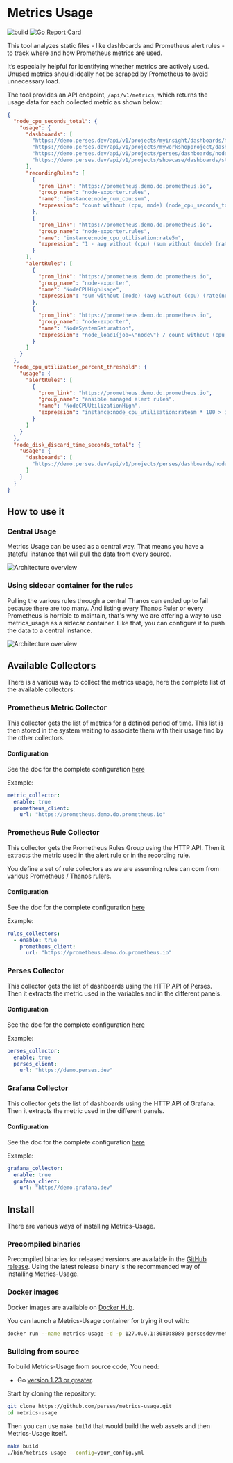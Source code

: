 Metrics Usage
============

[![build](https://github.com/perses/metrics-usage/workflows/ci/badge.svg)](https://github.com/perses/metrics-usage/actions?query=workflow%3Aci)
[![Go Report Card](https://goreportcard.com/badge/github.com/perses/metrics-usage)](https://goreportcard.com/report/github.com/perses/metrics-usage)

This tool analyzes static files - like dashboards and Prometheus alert rules - to track where and how Prometheus metrics are used.

It’s especially helpful for identifying whether metrics are actively used. Unused metrics should ideally not be scraped by Prometheus to avoid unnecessary load.

The tool provides an API endpoint, `/api/v1/metrics`, which returns the usage data for each collected metric as shown below:

```json
{
  "node_cpu_seconds_total": {
    "usage": {
      "dashboards": [
        "https://demo.perses.dev/api/v1/projects/myinsight/dashboards/first_demo",
        "https://demo.perses.dev/api/v1/projects/myworkshopproject/dashboards/myfirstdashboard",
        "https://demo.perses.dev/api/v1/projects/perses/dashboards/nodeexporterfull",
        "https://demo.perses.dev/api/v1/projects/showcase/dashboards/statchartpanel"
      ],
      "recordingRules": [
        {
          "prom_link": "https://prometheus.demo.do.prometheus.io",
          "group_name": "node-exporter.rules",
          "name": "instance:node_num_cpu:sum",
          "expression": "count without (cpu, mode) (node_cpu_seconds_total{job=\"node\",mode=\"idle\"})"
        },
        {
          "prom_link": "https://prometheus.demo.do.prometheus.io",
          "group_name": "node-exporter.rules",
          "name": "instance:node_cpu_utilisation:rate5m",
          "expression": "1 - avg without (cpu) (sum without (mode) (rate(node_cpu_seconds_total{job=\"node\",mode=~\"idle|iowait|steal\"}[5m])))"
        }
      ],
      "alertRules": [
        {
          "prom_link": "https://prometheus.demo.do.prometheus.io",
          "group_name": "node-exporter",
          "name": "NodeCPUHighUsage",
          "expression": "sum without (mode) (avg without (cpu) (rate(node_cpu_seconds_total{job=\"node\",mode!=\"idle\"}[2m]))) * 100 > 90"
        },
        {
          "prom_link": "https://prometheus.demo.do.prometheus.io",
          "group_name": "node-exporter",
          "name": "NodeSystemSaturation",
          "expression": "node_load1{job=\"node\"} / count without (cpu, mode) (node_cpu_seconds_total{job=\"node\",mode=\"idle\"}) > 2"
        }
      ]
    }
  },
  "node_cpu_utilization_percent_threshold": {
    "usage": {
      "alertRules": [
        {
          "prom_link": "https://prometheus.demo.do.prometheus.io",
          "group_name": "ansible managed alert rules",
          "name": "NodeCPUUtilizationHigh",
          "expression": "instance:node_cpu_utilisation:rate5m * 100 > ignoring (severity) node_cpu_utilization_percent_threshold{severity=\"critical\"}"
        }
      ]
    }
  },
  "node_disk_discard_time_seconds_total": {
    "usage": {
      "dashboards": [
        "https://demo.perses.dev/api/v1/projects/perses/dashboards/nodeexporterfull"
      ]
    }
  }
}
```

## How to use it

### Central Usage

Metrics Usage can be used as a central way. That means you have a stateful instance that will pull the data from every source.

![Architecture overview](docs/architecture/central_architecture_usage.svg)

### Using sidecar container for the rules

Pulling the various rules through a central Thanos can ended up to fail because there are too many. 
And listing every Thanos Ruler or every Prometheus is horrible to maintain, 
that's why we are offering a way to use metrics_usage as a sidecar container. 
Like that, you can configure it to push the data to a central instance.

![Architecture overview](docs/architecture/sidecar_rules_usage.svg)

## Available Collectors

There is a various way to collect the metrics usage, here the complete list of the available collectors:

### Prometheus Metric Collector

This collector gets the list of metrics for a defined period of time. This list is then stored in the system waiting to associate them with their usage find by the other collectors.

#### Configuration

See the doc for the complete configuration [here](./docs/configuration.md#metric_collector-config)

Example:

```yaml
metric_collector:
  enable: true
  prometheus_client:
    url: "https://prometheus.demo.do.prometheus.io"
```

### Prometheus Rule Collector

This collector gets the Prometheus Rules Group using the HTTP API. Then it extracts the metric used in the alert rule or in the recording rule.

You define a set of rule collectors as we are assuming rules can com from various Prometheus / Thanos rulers.

#### Configuration

See the doc for the complete configuration [here](./docs/configuration.md#rules_collector-config)

Example: 

```yaml
rules_collectors:
  - enable: true
    prometheus_client:
      url: "https://prometheus.demo.do.prometheus.io"
```

### Perses Collector

This collector gets the list of dashboards using the HTTP API of Perses. Then it extracts the metric used in the variables and in the different panels.

#### Configuration

See the doc for the complete configuration [here](./docs/configuration.md#perses_collector-config)

Example:

```yaml
perses_collector:
  enable: true
  perses_client:
    url: "https://demo.perses.dev"
```

### Grafana Collector

This collector gets the list of dashboards using the HTTP API of Grafana. Then it extracts the metric used in the different panels.

#### Configuration

See the doc for the complete configuration [here](./docs/configuration.md#grafana_collector-config)

Example:

```yaml
grafana_collector:
  enable: true
  grafana_client:
    url: "https//demo.grafana.dev"
```

## Install

There are various ways of installing Metrics-Usage.

### Precompiled binaries

Precompiled binaries for released versions are available in
the [GitHub release](https://github.com/perses/metrics-usage/releases). Using the latest release binary is the recommended way
of installing Metrics-Usage.

### Docker images

Docker images are available on [Docker Hub](https://hub.docker.com/r/persesdev/metrics-usage).

You can launch a Metrics-Usage container for trying it out with:

```bash
docker run --name metrics-usage -d -p 127.0.0.1:8080:8080 persesdev/metrics-usage
```

### Building from source

To build Metrics-Usage from source code, You need:

- Go [version 1.23 or greater](https://golang.org/doc/install).

Start by cloning the repository:

```bash
git clone https://github.com/perses/metrics-usage.git
cd metrics-usage
```

Then you can use `make build` that would build the web assets and then Metrics-Usage itself.

```bash
make build
./bin/metrics-usage --config=your_config.yml
```
